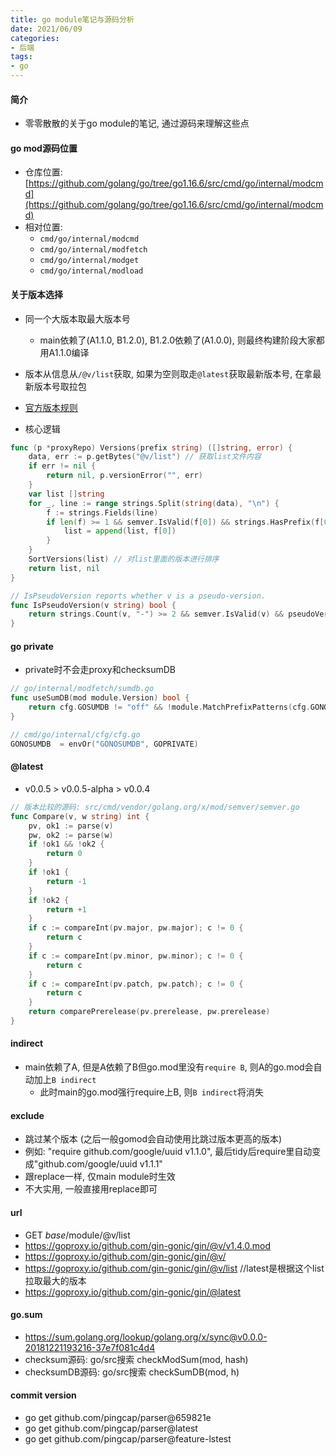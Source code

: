 ```yaml
---
title: go module笔记与源码分析
date: 2021/06/09
categories: 
- 后端
tags:
- go
---
```


#### 简介
* 零零散散的关于go module的笔记, 通过源码来理解这些点


#### go mod源码位置
* 仓库位置: [https://github.com/golang/go/tree/go1.16.6/src/cmd/go/internal/modcmd](https://github.com/golang/go/tree/go1.16.6/src/cmd/go/internal/modcmd)
* 相对位置:
    * `cmd/go/internal/modcmd`
    * `cmd/go/internal/modfetch`
    * `cmd/go/internal/modget`
    * `cmd/go/internal/modload`


#### 关于版本选择
* 同一个大版本取最大版本号
    + main依赖了(A1.1.0, B1.2.0), B1.2.0依赖了(A1.0.0), 则最终构建阶段大家都用A1.1.0编译
* 版本从信息从`/@v/list`获取, 如果为空则取走`@latest`获取最新版本号, 在拿最新版本号取拉包
* [官方版本规则](https://golang.google.cn/doc/modules/version-numbers)

* 核心逻辑
```go
func (p *proxyRepo) Versions(prefix string) ([]string, error) {
    data, err := p.getBytes("@v/list") // 获取list文件内容
    if err != nil {
        return nil, p.versionError("", err)
    }
    var list []string
    for _, line := range strings.Split(string(data), "\n") {
        f := strings.Fields(line)
        if len(f) >= 1 && semver.IsValid(f[0]) && strings.HasPrefix(f[0], prefix) && !IsPseudoVersion(f[0]) {
            list = append(list, f[0])
        }
    }
    SortVersions(list) // 对list里面的版本进行排序
    return list, nil
}

// IsPseudoVersion reports whether v is a pseudo-version.
func IsPseudoVersion(v string) bool {
    return strings.Count(v, "-") >= 2 && semver.IsValid(v) && pseudoVersionRE.MatchString(v)
}
```

#### go private
* private时不会走proxy和checksumDB
```go
// go/internal/modfetch/sumdb.go
func useSumDB(mod module.Version) bool {
    return cfg.GOSUMDB != "off" && !module.MatchPrefixPatterns(cfg.GONOSUMDB, mod.Path) // cfg.GONOSUMDB里面包含了GOPRIVATE
}

// cmd/go/internal/cfg/cfg.go
GONOSUMDB  = envOr("GONOSUMDB", GOPRIVATE)
```

#### @latest
* v0.0.5 > v0.0.5-alpha > v0.0.4
```go
// 版本比较的源码: src/cmd/vendor/golang.org/x/mod/semver/semver.go
func Compare(v, w string) int {
    pv, ok1 := parse(v)
    pw, ok2 := parse(w)
    if !ok1 && !ok2 {
        return 0
    }
    if !ok1 {
        return -1
    }
    if !ok2 {
        return +1
    }
    if c := compareInt(pv.major, pw.major); c != 0 {
        return c
    }
    if c := compareInt(pv.minor, pw.minor); c != 0 {
        return c
    }
    if c := compareInt(pv.patch, pw.patch); c != 0 {
        return c
    }
    return comparePrerelease(pv.prerelease, pw.prerelease)
}
```

#### indirect
* main依赖了A, 但是A依赖了B但go.mod里没有`require B`, 则A的go.mod会自动加上`B indirect`
    + 此时main的go.mod强行require上B, 则`B indirect`将消失


#### exclude
* 跳过某个版本 (之后一般gomod会自动使用比跳过版本更高的版本)
* 例如: "require github.com/google/uuid v1.1.0", 最后tidy后require里自动变成"github.com/google/uuid v1.1.1"
* 跟replace一样, 仅main module时生效
* 不大实用, 一般直接用replace即可


#### url
* GET $base/$module/@v/list
* https://goproxy.io/github.com/gin-gonic/gin/@v/v1.4.0.mod
* https://goproxy.io/github.com/gin-gonic/gin/@v/
* https://goproxy.io/github.com/gin-gonic/gin/@v/list //latest是根据这个list拉取最大的版本
* https://goproxy.io/github.com/gin-gonic/gin/@latest


#### go.sum
* https://sum.golang.org/lookup/golang.org/x/sync@v0.0.0-20181221193216-37e7f081c4d4
* checksum源码: go/src搜索 checkModSum(mod, hash)
* checksumDB源码: go/src搜索 checkSumDB(mod, h)


#### commit version
* go get github.com/pingcap/parser@659821e
* go get github.com/pingcap/parser@latest
* go get github.com/pingcap/parser@feature-lstest


